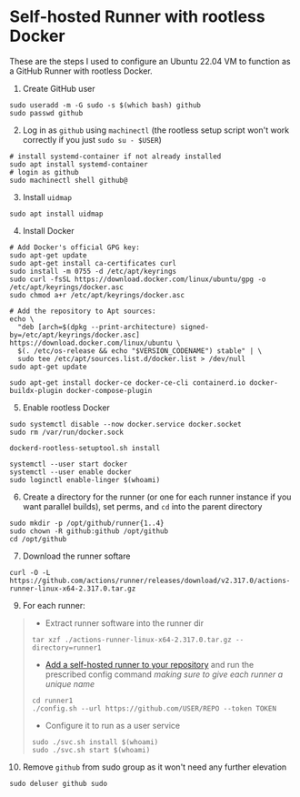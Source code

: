 # Self-hosted Runner with rootless Docker

These are the steps I used to configure an Ubuntu 22.04 VM to function as a GitHub Runner with rootless Docker.

1. Create GitHub user
```shell
sudo useradd -m -G sudo -s $(which bash) github
sudo passwd github
```

2. Log in as `github` using `machinectl` (the rootless setup script won't work correctly if you just `sudo su - $USER`)
```shell
# install systemd-container if not already installed
sudo apt install systemd-container
# login as github
sudo machinectl shell github@
```

3. Install `uidmap`
```shell
sudo apt install uidmap
```

4. Install Docker
```shell
# Add Docker's official GPG key:
sudo apt-get update
sudo apt-get install ca-certificates curl
sudo install -m 0755 -d /etc/apt/keyrings
sudo curl -fsSL https://download.docker.com/linux/ubuntu/gpg -o /etc/apt/keyrings/docker.asc
sudo chmod a+r /etc/apt/keyrings/docker.asc

# Add the repository to Apt sources:
echo \
  "deb [arch=$(dpkg --print-architecture) signed-by=/etc/apt/keyrings/docker.asc] https://download.docker.com/linux/ubuntu \
  $(. /etc/os-release && echo "$VERSION_CODENAME") stable" | \
  sudo tee /etc/apt/sources.list.d/docker.list > /dev/null
sudo apt-get update

sudo apt-get install docker-ce docker-ce-cli containerd.io docker-buildx-plugin docker-compose-plugin
```

5. Enable rootless Docker
```shell
sudo systemctl disable --now docker.service docker.socket
sudo rm /var/run/docker.sock

dockerd-rootless-setuptool.sh install

systemctl --user start docker
systemctl --user enable docker
sudo loginctl enable-linger $(whoami)
```

6. Create a directory for the runner (or one for each runner instance if you want parallel builds), set perms, and `cd` into the parent directory
```shell
sudo mkdir -p /opt/github/runner{1..4}
sudo chown -R github:github /opt/github
cd /opt/github
```

7. Download the runner softare
```shell
curl -O -L https://github.com/actions/runner/releases/download/v2.317.0/actions-runner-linux-x64-2.317.0.tar.gz
```

9. For each runner:
>   - Extract runner software into the runner dir
> ```shell
> tar xzf ./actions-runner-linux-x64-2.317.0.tar.gz --directory=runner1
> ```
>   -  [Add a self-hosted runner to your repository](https://docs.github.com/en/actions/hosting-your-own-runners/managing-self-hosted-runners/adding-self-hosted-runners#adding-a-self-hosted-runner-to-a-repository) and run the prescribed config command *making sure to give each runner a unique name*
> ```shell
> cd runner1
> ./config.sh --url https://github.com/USER/REPO --token TOKEN
> ```
>   - Configure it to run as a user service
> ```shell
> sudo ./svc.sh install $(whoami)
> sudo ./svc.sh start $(whoami)
> ```

10. Remove `github` from sudo group as it won't need any further elevation
```shell
sudo deluser github sudo
```